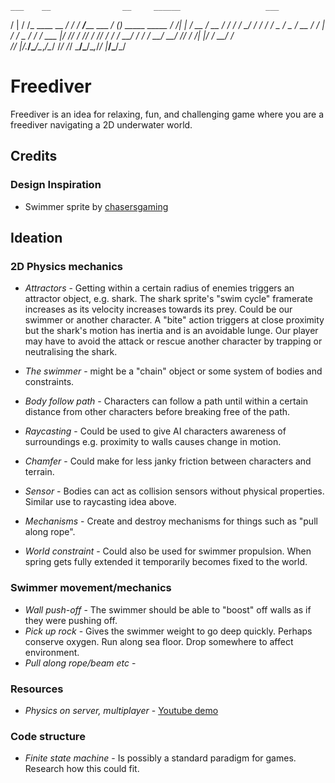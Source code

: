     ___    __                __     ______                   ___                
   /   |  / /_  ____  __  __/ /_   / ____/_______  ___  ____/ (_)   _____  _____
  / /| | / __ \/ __ \/ / / / __/  / /_  / ___/ _ \/ _ \/ __  / / | / / _ \/ ___/
 / ___ |/ /_/ / /_/ / /_/ / /_   / __/ / /  /  __/  __/ /_/ / /| |/ /  __/ /    
/_/  |_/_.___/\____/\__,_/\__/  /_/   /_/   \___/\___/\__,_/_/ |___/\___/_/     
                                                                                
# Freediver
Freediver is an idea for relaxing, fun, and challenging game where you are a freediver navigating a 2D underwater world.

## Credits

### Design Inspiration

* Swimmer sprite by [chasersgaming](https://opengameart.org/users/chasersgaming)

## Ideation

### 2D Physics mechanics

* *Attractors* - Getting within a certain radius of enemies triggers an attractor object, e.g. shark. The shark sprite's "swim cycle" framerate increases as its velocity increases towards its prey. Could be our swimmer or another character. A "bite" action triggers at close proximity but the shark's motion has inertia and is an avoidable lunge. Our player may have to avoid the attack or rescue another character by trapping or neutralising the shark.

* *The swimmer* - might be a "chain" object or some system of bodies and constraints.

* *Body follow path* - Characters can follow a path until within a certain distance from other characters before breaking free of the path.

* *Raycasting* - Could be used to give AI characters awareness of surroundings e.g. proximity to walls causes change in motion.

* *Chamfer* - Could make for less janky friction between characters and terrain.

* *Sensor* - Bodies can act as collision sensors without physical properties. Similar use to raycasting idea above.

* *Mechanisms* - Create and destroy mechanisms for things such as "pull along rope".

* *World constraint* - Could also be used for swimmer propulsion. When spring gets fully extended it temporarily becomes fixed to the world.

### Swimmer movement/mechanics

* *Wall push-off* - The swimmer should be able to "boost" off walls as if they were pushing off.
* *Pick up rock* - Gives the swimmer weight to go deep quickly. Perhaps conserve oxygen. Run along sea floor. Drop somewhere to affect environment.
* *Pull along rope/beam etc* - 

### Resources

* *Physics on server, multiplayer* - [Youtube demo](https://www.youtube.com/watch?v=n8gJQEfA18s)

### Code structure

* *Finite state machine* - Is possibly a standard paradigm for games. Research how this could fit.